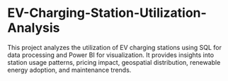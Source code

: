 # EV-Charging-Station-Utilization-Analysis
This project analyzes the utilization of EV charging stations using SQL for data processing and Power BI for visualization. It provides insights into station usage patterns, pricing impact, geospatial distribution, renewable energy adoption, and maintenance trends.
